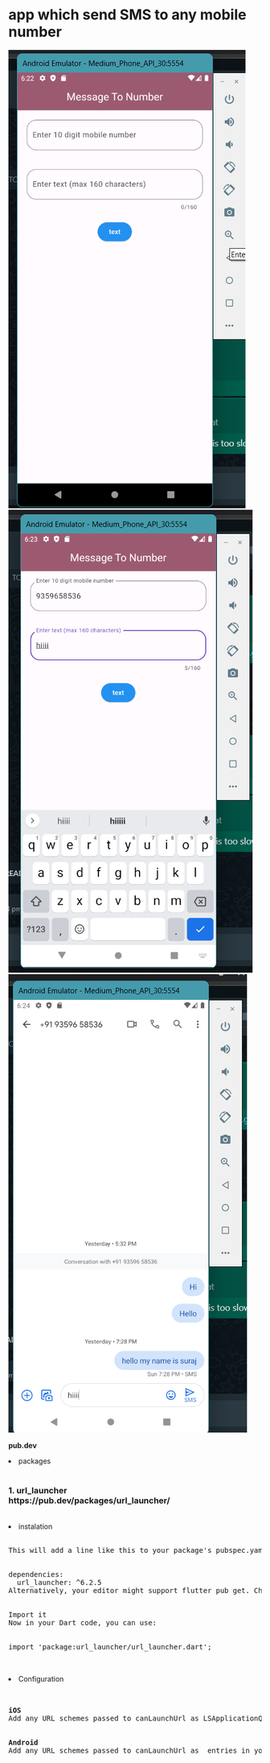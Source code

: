 # app which send SMS to any mobile number

![ss1](https://github.com/suraj-khot-19/img/blob/main/img1.png)
![ss2](https://github.com/suraj-khot-19/img/blob/main/img2.png)
![ss3](https://github.com/suraj-khot-19/img/blob/main/img3.png)

<b>pub.dev</b><br>

<li>packages</li><br>
<h3>1. url_launcher <br><link>https://pub.dev/packages/url_launcher/</link></h3><br>
<li>instalation</li><br>
<pre>This will add a line like this to your package's pubspec.yaml (and run an implicit flutter pub get):
<br>
dependencies:
  url_launcher: ^6.2.5
Alternatively, your editor might support flutter pub get. Check the docs for your editor to learn more.
<br>
Import it
Now in your Dart code, you can use:
<br>
import 'package:url_launcher/url_launcher.dart';
<br></pre><br>
<li>Configuration </li>
<pre>
<br>
<b>iOS </b>
Add any URL schemes passed to canLaunchUrl as LSApplicationQueriesSchemes entries in your Info.plist file, otherwise it will return false.
<br>
<b>Android</b>
Add any URL schemes passed to canLaunchUrl as <queries> entries in your AndroidManifest.xml, otherwise it will return false in most cases starting on Android 11 (API 30) or higher. Checking for supportsLaunchMode(LaunchMode.inAppBrowserView) also requires a <queries> entry to return anything but false. A <queries> element must be added to your manifest as a child of the root element.
</pre>

